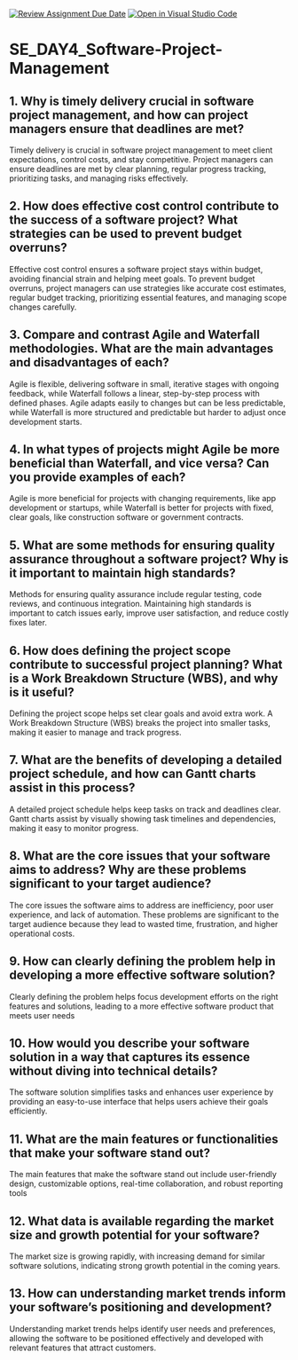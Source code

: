 [![Review Assignment Due Date](https://classroom.github.com/assets/deadline-readme-button-22041afd0340ce965d47ae6ef1cefeee28c7c493a6346c4f15d667ab976d596c.svg)](https://classroom.github.com/a/9pw6JKcu)
[![Open in Visual Studio Code](https://classroom.github.com/assets/open-in-vscode-2e0aaae1b6195c2367325f4f02e2d04e9abb55f0b24a779b69b11b9e10269abc.svg)](https://classroom.github.com/online_ide?assignment_repo_id=16185461&assignment_repo_type=AssignmentRepo)
# SE_DAY4_Software-Project-Management
## 1. Why is timely delivery crucial in software project management, and how can project managers ensure that deadlines are met?
Timely delivery is crucial in software project management to meet client expectations, control costs, and stay competitive. Project managers can ensure deadlines are met by clear planning, regular progress tracking, prioritizing tasks, and managing risks effectively.
## 2. How does effective cost control contribute to the success of a software project? What strategies can be used to prevent budget overruns?
Effective cost control ensures a software project stays within budget, avoiding financial strain and helping meet goals. To prevent budget overruns, project managers can use strategies like accurate cost estimates, regular budget tracking, prioritizing essential features, and managing scope changes carefully.
## 3. Compare and contrast Agile and Waterfall methodologies. What are the main advantages and disadvantages of each?
Agile is flexible, delivering software in small, iterative stages with ongoing feedback, while Waterfall follows a linear, step-by-step process with defined phases. Agile adapts easily to changes but can be less predictable, while Waterfall is more structured and predictable but harder to adjust once development starts.
## 4. In what types of projects might Agile be more beneficial than Waterfall, and vice versa? Can you provide examples of each?
Agile is more beneficial for projects with changing requirements, like app development or startups, while Waterfall is better for projects with fixed, clear goals, like construction software or government contracts.
## 5. What are some methods for ensuring quality assurance throughout a software project? Why is it important to maintain high standards?
Methods for ensuring quality assurance include regular testing, code reviews, and continuous integration. Maintaining high standards is important to catch issues early, improve user satisfaction, and reduce costly fixes later.
## 6. How does defining the project scope contribute to successful project planning? What is a Work Breakdown Structure (WBS), and why is it useful?
Defining the project scope helps set clear goals and avoid extra work. A Work Breakdown Structure (WBS) breaks the project into smaller tasks, making it easier to manage and track progress.
## 7. What are the benefits of developing a detailed project schedule, and how can Gantt charts assist in this process?
A detailed project schedule helps keep tasks on track and deadlines clear. Gantt charts assist by visually showing task timelines and dependencies, making it easy to monitor progress.
## 8. What are the core issues that your software aims to address? Why are these problems significant to your target audience?
The core issues the software aims to address are inefficiency, poor user experience, and lack of automation. These problems are significant to the target audience because they lead to wasted time, frustration, and higher operational costs.
## 9. How can clearly defining the problem help in developing a more effective software solution?
Clearly defining the problem helps focus development efforts on the right features and solutions, leading to a more effective software product that meets user needs
## 10. How would you describe your software solution in a way that captures its essence without diving into technical details?
The software solution simplifies tasks and enhances user experience by providing an easy-to-use interface that helps users achieve their goals efficiently.
## 11. What are the main features or functionalities that make your software stand out?
The main features that make the software stand out include user-friendly design, customizable options, real-time collaboration, and robust reporting tools
## 12. What data is available regarding the market size and growth potential for your software?
The market size is growing rapidly, with increasing demand for similar software solutions, indicating strong growth potential in the coming years.
## 13. How can understanding market trends inform your software’s positioning and development?
Understanding market trends helps identify user needs and preferences, allowing the software to be positioned effectively and developed with relevant features that attract customers.

